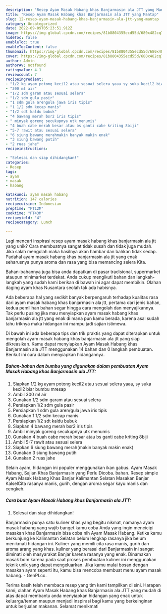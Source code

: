 ```yaml
---
description: "Resep Ayam Masak Habang khas Banjarmasin ala JTT yang Mantap"
title: "Resep Ayam Masak Habang khas Banjarmasin ala JTT yang Mantap"
slug: 12-resep-ayam-masak-habang-khas-banjarmasin-ala-jtt-yang-mantap
category: Uncategorized
date: 2022-09-09T05:23:51.912Z
image: https://img-global.cpcdn.com/recipes/81b8804355ecd55d/680x482cq70/ayam-masak-habang-khas-banjarmasin-ala-jtt-foto-resep-utama.jpg
hideToc: false
enableToc: true
enableTocContent: false
thumbnail: https://img-global.cpcdn.com/recipes/81b8804355ecd55d/680x482cq70/ayam-masak-habang-khas-banjarmasin-ala-jtt-foto-resep-utama.jpg
cover: https://img-global.cpcdn.com/recipes/81b8804355ecd55d/680x482cq70/ayam-masak-habang-khas-banjarmasin-ala-jtt-foto-resep-utama.jpg
author: Admin
authorAv: notfound
ratingvalue: 4.1
reviewcount: 7
recipeingredient:
- "1/2 kg ayam potong kecil2 atau sesuai selera yaaa sy suka kecil2 biar bumbu mresap"
- "300 ml air"
- "1/2 sdm garam atau sesuai selera"
- "1/2 sdm gula pasir"
- "1 sdm gula arengula jawa iris tipis"
- "1 1/2 sdm kecap manis"
- "1/2 sdt kaldu bubuk"
- "4 bawang merah bsr2 iris tipis"
- " minyak goreng secukupnya utk menumis"
- "4 buah cabe merah besar atau bs ganti cabe kriting 8biji"
- "5-7 rawit atau sesuai selera"
- "6 siung bawang merahmakin banyak makin enak"
- "3 siung bawang putih"
- "2 ruas jahe"
recipeinstructions:

- "Selesai dan siap dihidangkan!"
categories:
- Resep
tags:
- ayam
- masak
- habang

katakunci: ayam masak habang 
nutrition: 147 calories
recipecuisine: Indonesian
preptime: "PT12M"
cooktime: "PT43M"
recipeyield: "4"
recipecategory: Lunch

---
```





Lagi mencari inspirasi resep ayam masak habang khas banjarmasin ala jtt yang unik? Cara membuatnya sangat tidak susah dan tidak juga mudah. Jika salah mengolah maka hasilnya akan hambar dan bahkan tidak sedap. Padahal ayam masak habang khas banjarmasin ala jtt yang enak seharusnya punya aroma dan rasa yang bisa memancing selera Kita.





Bahan-bahannya juga bisa anda dapatkan di pasar tradisional, supermarket ataupun minimarket terdekat. Anda cukup mengikuti bahan dan langkah-langkah yang sudah kami berikan di bawah ini agar dapat membikin. Olahan daging ayam khas Nusantara seolah tak ada habisnya.

Ada beberapa hal yang sedikit banyak berpengaruh terhadap kualitas rasa dari ayam masak habang khas banjarmasin ala jtt, pertama dari jenis bahan, kedua pemilihan bahan segar hingga cara mengolah dan menyajikannya. Tak perlu pusing jika mau menyiapkan ayam masak habang khas banjarmasin ala jtt yang enak di mana pun kamu berada, karena asal sudah tahu triknya maka hidangan ini mampu jadi sajian istimewa.






Di bawah ini ada beberapa tips dan trik praktis yang dapat diterapkan untuk mengolah ayam masak habang khas banjarmasin ala jtt yang siap dikreasikan. Kamu dapat menyiapkan Ayam Masak Habang khas Banjarmasin ala JTT menggunakan 14 bahan dan 0 langkah pembuatan. Berikut ini cara dalam menyiapkan hidangannya.

<!--inarticleads1-->

##### Bahan-bahan dan bumbu yang digunakan dalam pembuatan Ayam Masak Habang khas Banjarmasin ala JTT:

1. Siapkan 1/2 kg ayam potong kecil2 atau sesuai selera yaaa, sy suka kecil2 biar bumbu mresap
1. Ambil 300 ml air
1. Gunakan 1/2 sdm garam atau sesuai selera
1. Persiapkan 1/2 sdm gula pasir
1. Persiapkan 1 sdm gula aren/gula jawa iris tipis
1. Gunakan 1 1/2 sdm kecap manis
1. Persiapkan 1/2 sdt kaldu bubuk
1. Siapkan 4 bawang merah bsr2 iris tipis
1. Ambil  minyak goreng secukupnya utk menumis
1. Gunakan 4 buah cabe merah besar atau bs ganti cabe kriting 8biji
1. Ambil 5-7 rawit atau sesuai selera
1. Siapkan 6 siung bawang merah(makin banyak makin enak)
1. Gunakan 3 siung bawang putih
1. Gunakan 2 ruas jahe


Selain ayam, hidangan ini populer menggunakan ikan gabus. Ayam Masak Habang, Sajian Khas Banjarmasin yang Perlu Dicoba. bahan. Resep simple Ayam Masak Habang Khas Banjar Kalimantan Selatan Masakan Banjar KalselCita rasanya manis, gurih, dengan aroma segar kayu manis dan cengkeh. 

<!--inarticleads2-->

##### Cara buat Ayam Masak Habang khas Banjarmasin ala JTT:


1. Selesai dan siap dihidangkan!

Banjarmasin punya satu kuliner khas yang begitu nikmat, namanya ayam masak habang yang wajib banget kamu coba Anda yang ingin mencicipi masakan khas Banjarmasin bisa coba nih Ayam Masak Habang. Ketika kamu berkunjung ke Kalimantan Selatan belum lengkap rasanya jika belum menikmati hidangan ini. Kuliner yang memili cita rasa manis, gurih dan aroma arang yang khas. kuliner yang berasal dari Banjarmasin ini sangat diminati oleh masyarakat Banjar karena rasanya yang enak. Dinamakan masak bom karena pada saat proses pembuatan kuliner ini menggunakan teknik unik yang dapat mengeluarkan. Jika kamu mulai bosan dengan masakan ayam seperti itu, kamu bisa mencoba membuat menu ayam masak habang. - GenPI.co. 

Terima kasih telah membaca resep yang tim kami tampilkan di sini. Harapan kami, olahan Ayam Masak Habang khas Banjarmasin ala JTT yang mudah di atas dapat membantu anda menyiapkan hidangan yang enak untuk keluarga/teman maupun menjadi inspirasi bagi kamu yang berkeinginan untuk berjualan makanan. Selamat menikmati
